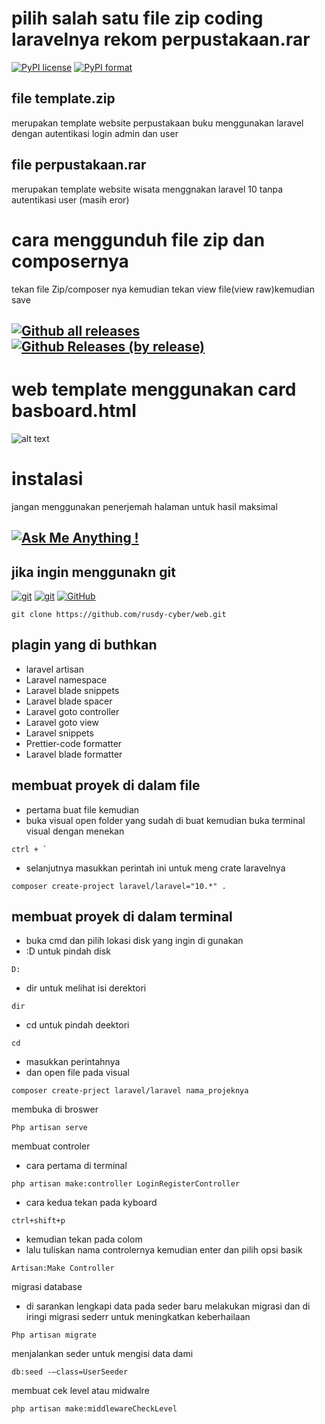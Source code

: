 # pilih salah satu file zip coding laravelnya rekom perpustakaan.rar
[![PyPI license](https://img.shields.io/pypi/l/ansicolortags.svg)](https://pypi.python.org/pypi/ansicolortags/) [![PyPI format](https://img.shields.io/pypi/format/ansicolortags.svg)](https://pypi.python.org/pypi/ansicolortags/)
## file template.zip
merupakan template website perpustakaan buku menggunakan laravel dengan autentikasi login admin dan user
## file perpustakaan.rar
merupakan template website wisata menggnakan laravel 10 tanpa autentikasi user (masih eror)
# cara menggunduh file zip dan composernya
tekan file Zip/composer nya kemudian tekan view file(view raw)kemudian save
## [![Github all releases](https://img.shields.io/github/downloads/Naereen/StrapDown.js/total.svg)](https://GitHub.com/Naereen/StrapDown.js/releases/)  [![Github Releases (by release)](https://img.shields.io/github/downloads/Naereen/StrapDown.js/v1.0.0/total.svg)](https://GitHub.com/Naereen/StrapDown.js/releases/)
# web template menggunakan card basboard.html
![alt text](https://github.com/rusdy-cyber/web/blob/main/1.png?raw=true)
# instalasi
jangan menggunakan penerjemah halaman untuk hasil maksimal
## [![Ask Me Anything !](https://img.shields.io/badge/Ask%20me-anything-1abc9c.svg)](https://github.com/rusdy-cyber/web/issues/new) 
## jika ingin menggunakn git
[![git](https://badgen.net/badge/icon/git?icon=git&label)](https://git-scm.com)  [![git](https://img.shields.io/badge/--F05032?logo=git&logoColor=ffffff)](http://git-scm.com/) [![GitHub](https://img.shields.io/badge/--181717?logo=github&logoColor=ffffff)](https://github.com/) 
```
git clone https://github.com/rusdy-cyber/web.git
```
## plagin yang di buthkan
- laravel artisan
- Laravel namespace
- Laravel blade snippets
- Laravel blade spacer
- Laravel goto controller
- Laravel goto view
- Laravel snippets
- Prettier-code formatter
- Laravel blade formatter
## membuat proyek di dalam file 
- pertama buat file kemudian
- buka visual open folder yang sudah di buat kemudian buka terminal visual dengan menekan
```
ctrl + `
```
- selanjutnya masukkan perintah ini untuk meng crate laravelnya
```
composer create-project laravel/laravel="10.*" .
```
## membuat proyek di dalam terminal
- buka cmd dan pilih lokasi disk yang ingin di gunakan
- :D untuk pindah disk
```
D:
```
- dir untuk melihat isi derektori
```
dir
```
- cd untuk pindah deektori
```
cd
```
- masukkan perintahnya
- dan open file pada visual
```
composer create-prject laravel/laravel nama_projeknya
```
membuka di broswer
```
Php artisan serve
```
membuat controler
- cara pertama di terminal
```
php artisan make:controller LoginRegisterController
```
- cara kedua tekan pada kyboard
```
ctrl+shift+p
```
- kemudian tekan pada colom
- lalu tuliskan nama controlernya kemudian enter dan pilih opsi basik
```
Artisan:Make Controller
```
migrasi database
- di sarankan lengkapi data pada seder baru melakukan migrasi dan di iringi migrasi sederr untuk meningkatkan keberhailaan
```
Php artisan migrate
```
menjalankan seder untuk mengisi data dami
```
db:seed -–class=UserSeeder
```
membuat cek level atau midwalre
```
php artisan make:middlewareCheckLevel
```

